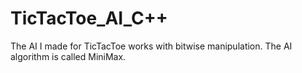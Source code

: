 # TicTacToe_AI_C++
The AI I made for TicTacToe works with bitwise manipulation. The AI algorithm is called MiniMax. 
